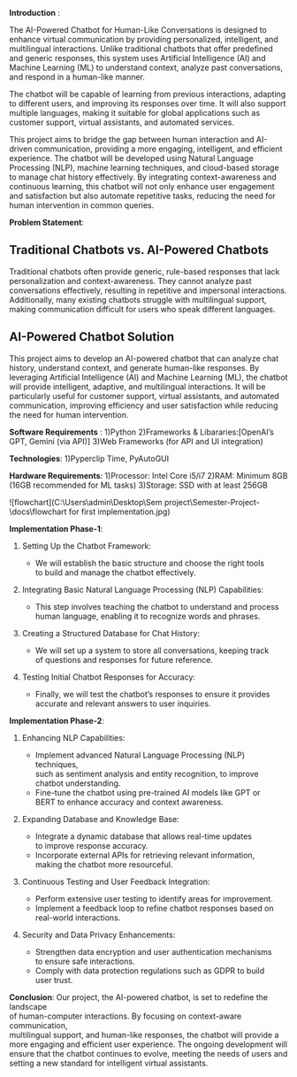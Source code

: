 **Introduction**  :

The AI-Powered Chatbot for Human-Like Conversations is designed to enhance virtual 
communication by providing personalized, intelligent, and multilingual interactions. 
Unlike traditional chatbots that offer predefined and generic responses, this system 
uses Artificial Intelligence (AI) and Machine Learning (ML) to understand context, 
analyze past conversations, and respond in a human-like manner.

The chatbot will be capable of learning from previous interactions, adapting to 
different users, and improving its responses over time. It will also support multiple 
languages, making it suitable for global applications such as customer support, 
virtual assistants, and automated services.

This project aims to bridge the gap between human interaction and AI-driven 
communication, providing a more engaging, intelligent, and efficient experience. 
The chatbot will be developed using Natural Language Processing (NLP), machine 
learning techniques, and cloud-based storage to manage chat history effectively. 
By integrating context-awareness and continuous learning, this chatbot will not 
only enhance user engagement and satisfaction but also automate repetitive tasks, 
reducing the need for human intervention in common queries.


**Problem Statement**: 

## Traditional Chatbots vs. AI-Powered Chatbots

Traditional chatbots often provide generic, rule-based responses that lack 
personalization and context-awareness. They cannot analyze past conversations 
effectively, resulting in repetitive and impersonal interactions. Additionally, 
many existing chatbots struggle with multilingual support, making communication 
difficult for users who speak different languages.

## AI-Powered Chatbot Solution

This project aims to develop an AI-powered chatbot that can analyze chat history, 
understand context, and generate human-like responses. By leveraging Artificial 
Intelligence (AI) and Machine Learning (ML), the chatbot will provide intelligent, 
adaptive, and multilingual interactions. It will be particularly useful for customer 
support, virtual assistants, and automated communication, improving efficiency and 
user satisfaction while reducing the need for human intervention.

**Software Requirements** :
1)Python
2)Frameworks & Libararies:[OpenAI’s GPT, Gemini (via API)]
3)Web Frameworks (for API and UI integration)

**Technologies**:
1)Pyperclip Time, PyAutoGUI

**Hardware Requirements**:
1)Processor: Intel Core i5/i7
2)RAM: Minimum 8GB (16GB recommended for ML tasks)
3)Storage: SSD with at least 256GB 

![flowchart](C:\Users\admin\Desktop\Sem project\Semester-Project-\docs\flowchart for first implementation.jpg)


**Implementation Phase-1**:
1) Setting Up the Chatbot Framework:  
   - We will establish the basic structure and choose the right tools  
     to build and manage the chatbot effectively.  

2) Integrating Basic Natural Language Processing (NLP) Capabilities:  
   - This step involves teaching the chatbot to understand and process  
     human language, enabling it to recognize words and phrases.  

3) Creating a Structured Database for Chat History:  
   - We will set up a system to store all conversations, keeping track  
     of questions and responses for future reference.  

4) Testing Initial Chatbot Responses for Accuracy:  
   - Finally, we will test the chatbot’s responses to ensure it provides  
     accurate and relevant answers to user inquiries.  



**Implementation Phase-2**:
1) Enhancing NLP Capabilities:  
   - Implement advanced Natural Language Processing (NLP) techniques,  
     such as sentiment analysis and entity recognition, to improve  
     chatbot understanding.  
   - Fine-tune the chatbot using pre-trained AI models like GPT or  
     BERT to enhance accuracy and context awareness.  

2) Expanding Database and Knowledge Base:  
   - Integrate a dynamic database that allows real-time updates  
     to improve response accuracy.  
   - Incorporate external APIs for retrieving relevant information,  
     making the chatbot more resourceful.    

3) Continuous Testing and User Feedback Integration:  
   - Perform extensive user testing to identify areas for improvement.  
   - Implement a feedback loop to refine chatbot responses based on  
     real-world interactions.  

4) Security and Data Privacy Enhancements:  
   - Strengthen data encryption and user authentication mechanisms  
     to ensure safe interactions.  
   - Comply with data protection regulations such as GDPR to build  
     user trust.  



**Conclusion**:
Our project, the AI-powered chatbot, is set to redefine the landscape  
of human-computer interactions. By focusing on context-aware communication,  
multilingual support, and human-like responses, the chatbot will provide a  
more engaging and efficient user experience. The ongoing development will  
ensure that the chatbot continues to evolve, meeting the needs of users and  
setting a new standard for intelligent virtual assistants.  

